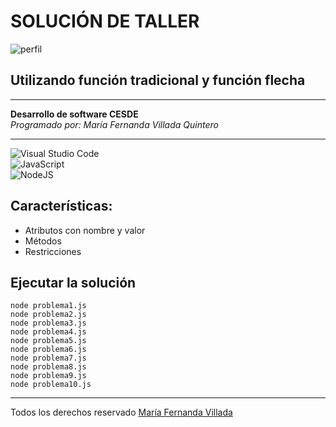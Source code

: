 # SOLUCIÓN DE TALLER 
![perfil](https://encrypted-tbn0.gstatic.com/images?q=tbn:ANd9GcR5Rb_01XGiBdAgFBYctvc97IBYAytcPi87tg&usqp=CAU)
## Utilizando función tradicional y función flecha
***
**Desarrollo de software CESDE**  
*Programado por: María Fernanda Villada Quintero*  
***

![Visual Studio Code](https://img.shields.io/badge/Visual%20Studio%20Code-0078d7.svg?style=for-the-badge&logo=visual-studio-code&logoColor=white)  
![JavaScript](https://img.shields.io/badge/javascript-%23323330.svg?style=for-the-badge&logo=javascript&logoColor=%23F7DF1E)  
![NodeJS](https://img.shields.io/badge/node.js-6DA55F?style=for-the-badge&logo=node.js&logoColor=white)  
## Características:  
* Atributos con nombre y valor  
* Métodos  
* Restricciones  
## Ejecutar la solución  

`node problema1.js`  
`node problema2.js`  
`node problema3.js`  
`node problema4.js`  
`node problema5.js`  
`node problema6.js`  
`node problema7.js`  
`node problema8.js`  
`node problema9.js`  
`node problema10.js`   
*** 
Todos los derechos reservado [María Fernanda Villada](https://github.com/Mafe2102/taller1AVANZADA)  
